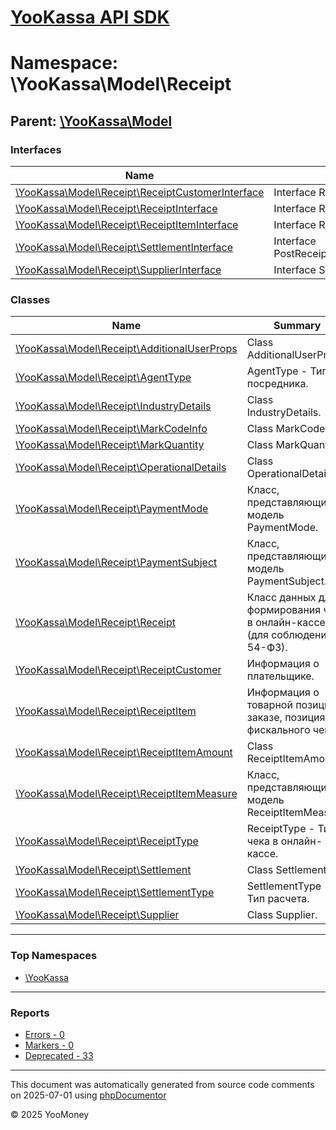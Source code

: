# [YooKassa API SDK](../home.md)

# Namespace: \YooKassa\Model\Receipt

## Parent: [\YooKassa\Model](../namespaces/yookassa-model.md)

### Interfaces

| Name | Summary |
| ---- | ------- |
| [\YooKassa\Model\Receipt\ReceiptCustomerInterface](../classes/YooKassa-Model-Receipt-ReceiptCustomerInterface.md) | Interface ReceiptCustomerInterface. |
| [\YooKassa\Model\Receipt\ReceiptInterface](../classes/YooKassa-Model-Receipt-ReceiptInterface.md) | Interface ReceiptInterface. |
| [\YooKassa\Model\Receipt\ReceiptItemInterface](../classes/YooKassa-Model-Receipt-ReceiptItemInterface.md) | Interface ReceiptItemInterface. |
| [\YooKassa\Model\Receipt\SettlementInterface](../classes/YooKassa-Model-Receipt-SettlementInterface.md) | Interface PostReceiptResponseSettlementInterface. |
| [\YooKassa\Model\Receipt\SupplierInterface](../classes/YooKassa-Model-Receipt-SupplierInterface.md) | Interface SupplierInterface. |

### Classes

| Name | Summary |
| ---- | ------- |
| [\YooKassa\Model\Receipt\AdditionalUserProps](../classes/YooKassa-Model-Receipt-AdditionalUserProps.md) | Class AdditionalUserProps. |
| [\YooKassa\Model\Receipt\AgentType](../classes/YooKassa-Model-Receipt-AgentType.md) | AgentType - Тип посредника. |
| [\YooKassa\Model\Receipt\IndustryDetails](../classes/YooKassa-Model-Receipt-IndustryDetails.md) | Class IndustryDetails. |
| [\YooKassa\Model\Receipt\MarkCodeInfo](../classes/YooKassa-Model-Receipt-MarkCodeInfo.md) | Class MarkCodeInfo. |
| [\YooKassa\Model\Receipt\MarkQuantity](../classes/YooKassa-Model-Receipt-MarkQuantity.md) | Class MarkQuantity. |
| [\YooKassa\Model\Receipt\OperationalDetails](../classes/YooKassa-Model-Receipt-OperationalDetails.md) | Class OperationalDetails. |
| [\YooKassa\Model\Receipt\PaymentMode](../classes/YooKassa-Model-Receipt-PaymentMode.md) | Класс, представляющий модель PaymentMode. |
| [\YooKassa\Model\Receipt\PaymentSubject](../classes/YooKassa-Model-Receipt-PaymentSubject.md) | Класс, представляющий модель PaymentSubject. |
| [\YooKassa\Model\Receipt\Receipt](../classes/YooKassa-Model-Receipt-Receipt.md) | Класс данных для формирования чека в онлайн-кассе (для соблюдения 54-ФЗ). |
| [\YooKassa\Model\Receipt\ReceiptCustomer](../classes/YooKassa-Model-Receipt-ReceiptCustomer.md) | Информация о плательщике. |
| [\YooKassa\Model\Receipt\ReceiptItem](../classes/YooKassa-Model-Receipt-ReceiptItem.md) | Информация о товарной позиции в заказе, позиция фискального чека. |
| [\YooKassa\Model\Receipt\ReceiptItemAmount](../classes/YooKassa-Model-Receipt-ReceiptItemAmount.md) | Class ReceiptItemAmount. |
| [\YooKassa\Model\Receipt\ReceiptItemMeasure](../classes/YooKassa-Model-Receipt-ReceiptItemMeasure.md) | Класс, представляющий модель ReceiptItemMeasure. |
| [\YooKassa\Model\Receipt\ReceiptType](../classes/YooKassa-Model-Receipt-ReceiptType.md) | ReceiptType - Тип чека в онлайн-кассе. |
| [\YooKassa\Model\Receipt\Settlement](../classes/YooKassa-Model-Receipt-Settlement.md) | Class Settlement. |
| [\YooKassa\Model\Receipt\SettlementType](../classes/YooKassa-Model-Receipt-SettlementType.md) | SettlementType - Тип расчета. |
| [\YooKassa\Model\Receipt\Supplier](../classes/YooKassa-Model-Receipt-Supplier.md) | Class Supplier. |

---

### Top Namespaces

* [\YooKassa](../namespaces/yookassa.md)

---

### Reports
* [Errors - 0](../reports/errors.md)
* [Markers - 0](../reports/markers.md)
* [Deprecated - 33](../reports/deprecated.md)

---

This document was automatically generated from source code comments on 2025-07-01 using [phpDocumentor](http://www.phpdoc.org/)

&copy; 2025 YooMoney